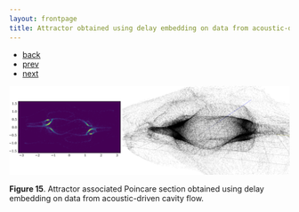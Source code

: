 ```yaml
---
layout: frontpage
title: Attractor obtained using delay embedding on data from acoustic-driven cavity flow
---
```


<div class="navbar">
  <div class="navbar-inner">
      <ul class="nav">
        <li><a href="../../index.html#non-linear-dynamics">back</a></li>
          <li><a href="attracteur_2_3p.html">prev</a></li>
          <li><a href="vorticity.html">next</a></li>
      </ul>
  </div>
</div>


![Attractor and associated Poincare section](../../assets/pics/poinc_attract_2_3p_pos1_u.png)

**Figure 15**.
Attractor associated Poincare section obtained using delay embedding on data from acoustic-driven cavity flow.
